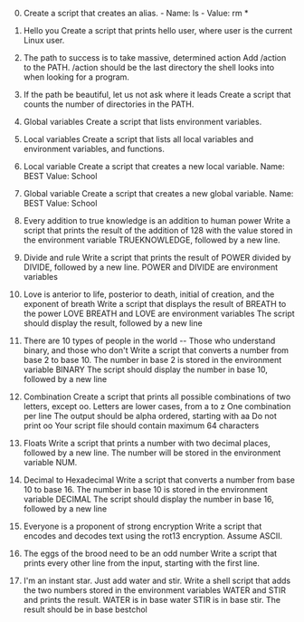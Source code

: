0. <o>
	Create a script that creates an alias.
		- Name: ls
		- Value: rm *
1. Hello you 
	Create a script that prints hello user, where user is the current Linux user. 

2. The path to success is to take massive, determined action Add /action to the PATH. /action should be the last directory the shell looks into when looking for a program.

3. If the path be beautiful, let us not ask where it leads Create a script that counts the number of directories in the PATH.

4. Global variables Create a script that lists environment variables.

5. Local variables Create a script that lists all local variables and environment variables, and functions.

6. Local variable Create a script that creates a new local variable. Name: BEST Value: School

7. Global variable Create a script that creates a new global variable. Name: BEST Value: School

8. Every addition to true knowledge is an addition to human power Write a script that prints the result of the addition of 128 with the value stored in the environment variable TRUEKNOWLEDGE, followed by a new line.

9. Divide and rule Write a script that prints the result of POWER divided by DIVIDE, followed by a new line. POWER and DIVIDE are environment variables

10. Love is anterior to life, posterior to death, initial of creation, and the exponent of breath Write a script that displays the result of BREATH to the power LOVE BREATH and LOVE are environment variables The script should display the result, followed by a new line

11. There are 10 types of people in the world -- Those who understand binary, and those who don't Write a script that converts a number from base 2 to base 10. The number in base 2 is stored in the environment variable BINARY The script should display the number in base 10, followed by a new line

12. Combination Create a script that prints all possible combinations of two letters, except oo. Letters are lower cases, from a to z One combination per line The output should be alpha ordered, starting with aa Do not print oo Your script file should contain maximum 64 characters

13. Floats Write a script that prints a number with two decimal places, followed by a new line. The number will be stored in the environment variable NUM.

14. Decimal to Hexadecimal Write a script that converts a number from base 10 to base 16. The number in base 10 is stored in the environment variable DECIMAL The script should display the number in base 16, followed by a new line

15. Everyone is a proponent of strong encryption Write a script that encodes and decodes text using the rot13 encryption. Assume ASCII.

16. The eggs of the brood need to be an odd number Write a script that prints every other line from the input, starting with the first line.

17. I'm an instant star. Just add water and stir. Write a shell script that adds the two numbers stored in the environment variables WATER and STIR and prints the result. WATER is in base water STIR is in base stir. The result should be in base bestchol


